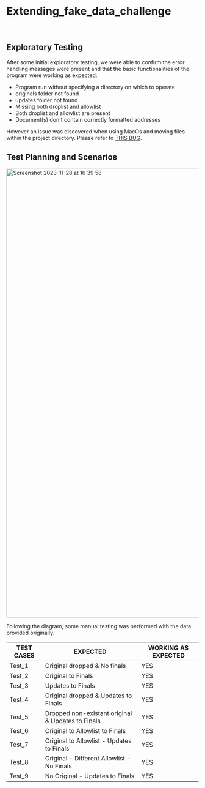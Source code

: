 # Extending_fake_data_challenge
<br>

## Exploratory Testing

After some initial exploratory testing, we were able to confirm the error handling messages were present and that the basic functionalities of the program were working as expected:
* Program run without specifying a directory on which to operate
* originals folder not found
* updates folder not found
* Missing both droplist and allowlist
* Both droplist and allowlist are present
* Document(s) don't contain correctly formatted addresses 

However an issue was discovered when using MacOs and moving files within the project directory. Please refer to [THIS BUG](https://github.com/romaingrude/Extending_fake_data_challenge/issues/1).
<br>

## Test Planning and Scenarios

<img width="1174" alt="Screenshot 2023-11-28 at 16 39 58" src="https://github.com/romaingrude/Extending_fake_data_challenge/assets/65305184/fde0d632-71d0-4960-af99-b6051fd07f45">

Following the diagram, some manual testing was performed with the data provided originally.

|TEST CASES	|EXPECTED|	WORKING AS EXPECTED|
|-|-|-|
|Test_1|	Original dropped & No finals|	YES|
|Test_2|	Original to Finals|	YES|
|Test_3	|Updates to Finals	|YES|
|Test_4|	Original dropped & Updates to Finals|	YES|
|Test_5|	Dropped non-existant original & Updates to Finals	|YES|
|Test_6|	Original to Allowlist to Finals|	YES|
|Test_7	|Original to Allowlist - Updates to Finals	|YES|
|Test_8|	Original - Different Allowlist - No Finals|	YES|
|Test_9	|No Original - Updates to Finals	|YES|
